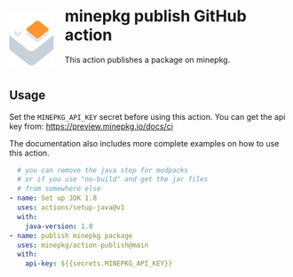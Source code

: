 <div style="display: flex; margin: 10px 0 20px">
  <img align="left" width="80" src="./assets/mpkg-publish-logo.webp" alt="minepkg" style="margin-right: 20px; align-self: center"/>
  <div>
    <h1 style="margin-top: 0; font-size: 28px; text-decoration: none">minepkg publish GitHub action</h1>
    <p>This action publishes a package on minepkg.</p>
  </div>
</div>

## Usage

Set the `MINEPKG_API_KEY` secret before using this action.
You can get the api key from: https://preview.minepkg.io/docs/ci

The documentation also includes more complete examples on how to use this action.

```yaml
  # you can remove the java step for modpacks
  # or if you use "no-build" and get the jar files
  # from somewhere else
- name: Set up JDK 1.8
  uses: actions/setup-java@v1
  with:
    java-version: 1.8
- name: publish minepkg package
  uses: minepkg/action-publish@main
  with:
    api-key: ${{secrets.MINEPKG_API_KEY}}
```